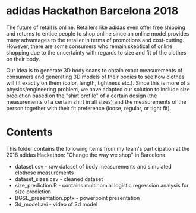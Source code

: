 # adidas Hackathon Barcelona 2018

The future of retail is online. Retailers like adidas even offer free shipping and returns to entice people to shop online since an online model provides many advantages to the retailer in terms of promotions and cost-cutting. However, there are some consumers who remain skeptical of online shopping due to the uncertainty with regards to size and fit of the clothes on their body.

Our idea is to generate 3D body scans to obtain exact measurements of consumers and generating 3D models of their bodies to see how clothes will fit exactly on them (color, length, tightness etc.). Since this is more of a physics/engineering problem, we have adapted our solution to include size prediction based on the "shirt profile" of a certain design (the measurements of a certain shirt in all sizes) and the measurements of the person together with their fit preference (loose, regular, or tight fit).

# Contents

This folder contains the following items from my team's participation at the 2018 adidas Hackathon: "Change the way we shop" in Barcelona.

- dataset.csv - raw dataset of body measurements and simulated clothese measurements 
- dataset_sizes.csv - cleaned dataset
- size_prediction.R - contains multinomial logistic regression analysis for size prediction
- BGSE_presentation.pptx - powerpoint presentation
- 3d_model.avi - video of 3d model
